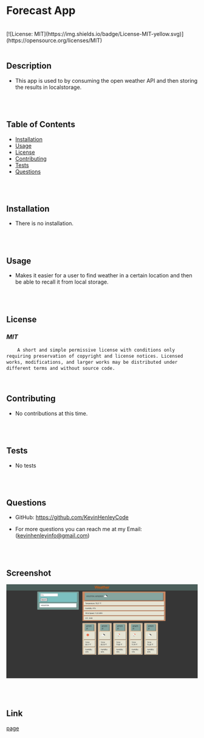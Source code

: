 # Forecast App
<br>
[![License: MIT](https://img.shields.io/badge/License-MIT-yellow.svg)](https://opensource.org/licenses/MIT)
<br>
<br>

## **Description**
* This app is used to by consuming the open weather API and then storing the results in localstorage.
<br>
<br>

## **Table of Contents**
- [Installation](#Installation) <br>
- [Usage](#Usage) <br>
- [License](#License) <br>
- [Contributing](#Contributing) <br>
- [Tests](#Tests) <br>
- [Questions](#Questions) <br>
<br>
<br>

## **Installation**
* There is no installation.
<br>
<br>

## **Usage**
* Makes it easier for a user to find weather in a certain location and then be able to recall it from local storage.
<br>
<br>

## **License**
### *MIT* <br>
        A short and simple permissive license with conditions only requiring preservation of copyright and license notices. Licensed works, modifications, and larger works may be distributed under different terms and without source code.
<br>

## **Contributing**
* No contributions at this time.
<br>
<br>

## **Tests**
    
* No tests
<br>
<br>

## **Questions**
* GitHub: https://github.com/KevinHenleyCode

* For more questions you can reach me at my Email:(kevinhenleyinfo@gmail.com)

<br>
<br>

## Screenshot
![screenshot](Assets/images/Screenshot.png)

<br>
<br>

## Link
[page](https://kevinhenleycode.github.io/Forecast-App/)